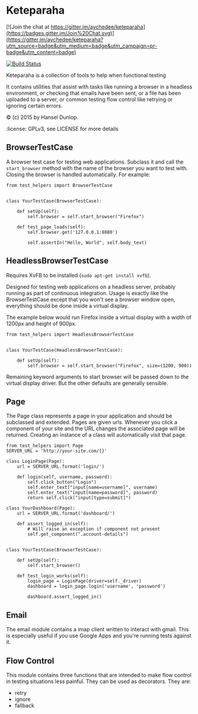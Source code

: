 Keteparaha
==========

[![Join the chat at https://gitter.im/aychedee/keteparaha](https://badges.gitter.im/Join%20Chat.svg)](https://gitter.im/aychedee/keteparaha?utm_source=badge&utm_medium=badge&utm_campaign=pr-badge&utm_content=badge)

[![Build Status](https://travis-ci.org/aychedee/keteparaha.svg)](https://travis-ci.org/aychedee/keteparaha)

Keteparaha is a collection of tools to help when functional testing

It contains utilities that assist with tasks like running a browser in a
headless environment, or checking that emails have been sent, or a file has
been uploaded to a server, or common testing flow control like retrying or
ignoring certain errors.

:copyright: (c) 2015 by Hansel Dunlop.

:license: GPLv3, see LICENSE for more details


BrowserTestCase
---------------

A browser test case for testing web applications. Subclass it and call the
`start_browser` method with the name of the browser you want to test with.
Closing the browser is handled automatically. For example:

    from test_helpers import BrowserTestCase


    class YourTestCase(BrowserTestCase):

        def setUp(self):
            self.browser = self.start_browser("Firefox")

        def test_page_loads(self):
            self.browser.get('127.0.0.1:8080')

            self.assertIn("Hello, World", self.body_text)


HeadlessBrowserTestCase
-----------------------

Requires XvFB to be installed (`sudo apt-get install xvfb`).

Designed for testing web applications on a headless server, probably running
as part of continuous integration. Usage is exactly like the BrowserTestCase
except that you won't see a browser window open, everything should be done
inside a virtual display.

The example below would run Firefox inside a virtual display with a width of
1200px and height of 900px.

    from test_helpers import HeadlessBrowserTestCase


    class YourTestCase(HeadlessBrowserTestCase):

        def setUp(self):
            self.browser = self.start_browser("Firefox", size=(1200, 900))

Remaining keyword arguments to start browser will be passed down to the
virtual display driver. But the other defaults are generally sensible.

Page
----

The Page class represents a page in your application and should be subclassed
and extended. Pages are given urls. Whenever you click a component of your
site and the URL changes the associated page will be returned. Creating an
instance of a class will automatically visit that page.

    from test_helpers import Page
    SERVER_URL = 'http://your-site.com/{}'

    class LoginPage(Page):
        url = SERVER_URL.format('login/')

        def login(self, username, password):
            self.click_button("Login")
            self.enter_text("input[name=username]", username)
            self.enter_text("input[name=password]", password)
            return self.click("input[type=submit]")

    class YourDashboard(Page):
        url = SERVER_URL.format('dashboard/')

        def assert_logged_in(self):
            # Will raise an exception if component not present
            self.get_component(".account-details")


    class YourTestCase(BrowserTestCase):

        def setUp(self):
            self.start_browser()

        def test_login_works(self):
            login_page = LoginPage(driver=self._driver)
            dashboard = login_page.login('username', 'password')

            dashboard.assert_logged_in()

Email
-----

The email module contains a imap client written to interact with gmail. This
is especially useful if you use Google Apps and you're running
tests against it.


Flow Control
------------

This module contains three functions that are intended to make flow control in
testing situations less painful. They can be used as decorators. They are:

* retry
* ignore
* fallback

